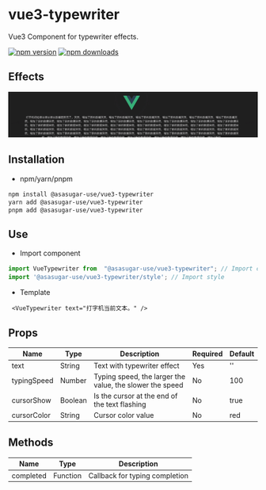 # vue3-typewriter

Vue3 Component for typewriter effects.

[![npm version](https://img.shields.io/npm/v/@asasugar-use/vue3-typewriter.svg)](https://www.npmjs.com/package/@asasugar-use/vue3-typewriter)
[![npm downloads](https://img.shields.io/npm/dm/@asasugar-use/vue3-typewriter.svg)](https://www.npmjs.com/package/@asasugar-use/vue3-typewriter)

## Effects

![VueTypewriter Effects](./src/assets/preview.gif)

## Installation

- npm/yarn/pnpm

```shell
npm install @asasugar-use/vue3-typewriter
yarn add @asasugar-use/vue3-typewriter
pnpm add @asasugar-use/vue3-typewriter
```

## Use

- Import component

```js
import VueTypewriter from  "@asasugar-use/vue3-typewriter"; // Import component
import '@asasugar-use/vue3-typewriter/style'; // Import style

```

- Template

```vue
 <VueTypewriter text="打字机当前文本。" />
```

## Props

| Name | Type | Description | Required | Default |
| ------ | ------ | ------ | ------ | ------ |
| text | String | Text with typewriter effect | Yes | '' |
| typingSpeed | Number | Typing speed, the larger the value, the slower the speed | No | 100 |
| cursorShow | Boolean | Is the cursor at the end of the text flashing | No | true |
| cursorColor | String | Cursor color value | No | red |

## Methods

| Name | Type | Description |
| ------ | ------ | ------ |
| completed | Function | Callback for typing completion |
